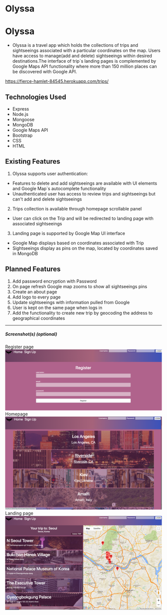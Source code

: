 # Olyssa
# Olyssa 

* Olyssa is a travel app which holds the collections of trips and sightseeings associated with a particular coordinates on the map. Users have access to manage(add and delete) sightseeings within desired destinations.The interface of trip`s landing pages is complemented by Google Maps API functionality where more than 150 million places can be discovered  with Google API. 

https://fierce-hamlet-84545.herokuapp.com/trips/

## Technologies Used

* Express
* Node.js
* Mongoose
* MongoDB
* Google Maps API
* Bootstrap
* CSS
* HTML

## Existing Features

1.  Olyssa supports user authentication: 
  * Features to delete and add sightseeings are available with UI elements and Google Map`s autocomplete functionality 
  * Unauthenticated user has access to review trips and sightseeings but can't add and delete sightseeings 
  
2. Trips collection is available through homepage scrollable panel  
  * User can click on the Trip and will be redirected to landing page with associated sightseeings 
  
3. Landing page is supported by Google Map UI interface 
  * Google Map displays based on coordinates associated with Trip 
  * Sightseeings display as pins on the map, located by coordinates saved in MongoDB


## Planned Features

1. Add password encryption with Password
2. On page refresh Google map zooms to show all sightseeings pins 
3. Create an about page 
4. Add logo to every page 
5. Update sightseeings with information pulled from Google 
6. User is kept on the same page when logs in 
7. Add the functionality to create new trip by geocoding the address to geographical coordinates 


---

##### Screenshot(s) (optional)

Register page 
![Register](/static/images/sign-up.png?raw=true "Register")
Homepage 
![homepage](/static/images/homepage.png?raw=true)
Landing page 
![homepage](/static/images/landing-page.png?raw=true)


